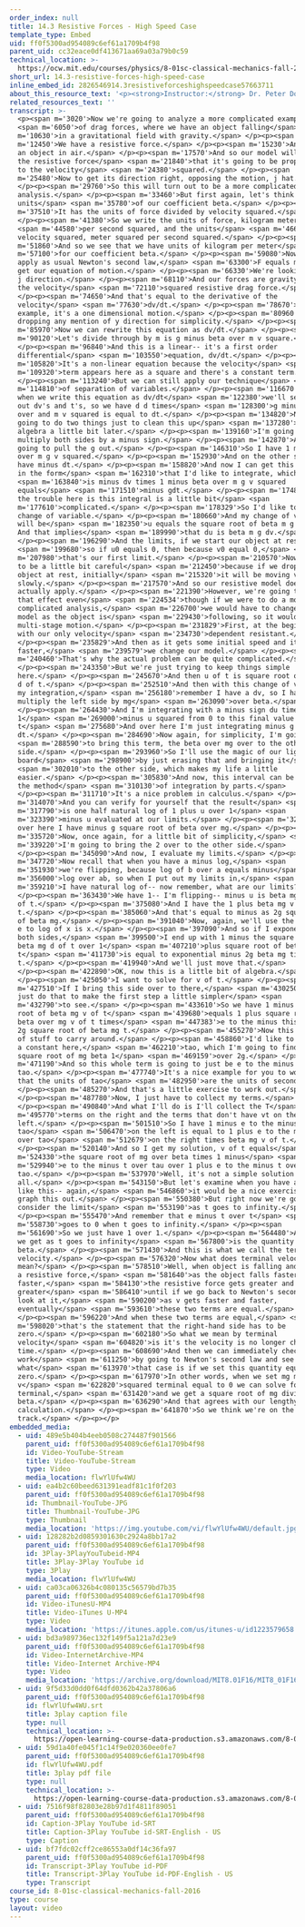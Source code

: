 ```yaml
---
order_index: null
title: 14.3 Resistive Forces - High Speed Case
template_type: Embed
uid: ff0f5300ad954089c6ef61a1709b4f98
parent_uid: cc32eace0df413671aa69a03a79b0c59
technical_location: >-
  https://ocw.mit.edu/courses/physics/8-01sc-classical-mechanics-fall-2016/week-4-drag-forces-constraints-and-continuous-systems/14.3-resistive-forces-high-speed-case/14.3-resistive-forces-high-speed-case
short_url: 14.3-resistive-forces-high-speed-case
inline_embed_id: 2826546914.3resistiveforceshighspeedcase57663711
about_this_resource_text: '<p><strong>Instructor:</strong> Dr. Peter Dourmashkin</p>'
related_resources_text: ''
transcript: >-
  <p><span m='3020'>Now we're going to analyze a more complicated example</span>
  <span m='6050'>of drag forces, where we have an object falling</span> <span
  m='10630'>in a gravitational field with gravity.</span> </p><p><span
  m='12450'>We have a resistive force.</span> </p><p><span m='15230'>And this is
  an object in air.</span> </p><p><span m='17570'>And so our model will be for
  the resistive force</span> <span m='21840'>that it's going to be proportional
  to the velocity</span> <span m='24380'>squared.</span> </p><p><span
  m='25480'>Now to get its direction right, opposing the motion, j hat.</span>
  </p><p><span m='29760'>So this will turn out to be a more complicated
  analysis.</span> </p><p><span m='33460'>But first again, let's think about the
  units</span> <span m='35780'>of our coefficient beta.</span> </p><p><span
  m='37510'>It has the units of force divided by velocity squared.</span>
  </p><p><span m='41380'>So we write the units of force, kilogram meters</span>
  <span m='44580'>per second squared, and the units</span> <span m='46660'>of
  velocity squared, meter squared per second squared.</span> </p><p><span
  m='51860'>And so we see that we have units of kilogram per meter</span> <span
  m='57100'>for our coefficient beta.</span> </p><p><span m='59080'>Now, we'll
  apply as usual Newton's second law,</span> <span m='63300'>F equals m a, to
  get our equation of motion.</span> </p><p><span m='66330'>We're looking at the
  j direction.</span> </p><p><span m='68110'>And our forces are gravity minus
  the velocity</span> <span m='72110'>squared resistive drag force.</span>
  </p><p><span m='74650'>And that's equal to the derivative of the
  velocity</span> <span m='77630'>dv/dt.</span> </p><p><span m='78670'>In this
  example, it's a one dimensional motion.</span> </p><p><span m='80960'>So I'm
  dropping any mention of y direction for simplicity.</span> </p><p><span
  m='85970'>Now we can rewrite this equation as dv/dt.</span> </p><p><span
  m='90120'>Let's divide through by m is g minus beta over m v square.</span>
  </p><p><span m='96840'>And this is a linear-- it's a first order
  differential</span> <span m='103550'>equation, dv/dt.</span> </p><p><span
  m='105820'>It's a non-linear equation because the velocity</span> <span
  m='109320'>term appears here as a square and there's a constant term.</span>
  </p><p><span m='113240'>But we can still apply our technique</span> <span
  m='114810'>of separation of variables.</span> </p><p><span m='116670'>And so
  when we write this equation as dv/dt</span> <span m='122380'>we'll separate
  out dv's and t's, so we have d d times</span> <span m='128300'>g minus beta
  over and m v squared is equal to dt.</span> </p><p><span m='134820'>Now, I'm
  going to do two things just to clean this up</span> <span m='137280'>for
  algebra a little bit later.</span> </p><p><span m='139160'>I'm going to
  multiply both sides by a minus sign.</span> </p><p><span m='142870'>And I'm
  going to pull the g out.</span> </p><p><span m='146310'>So I have 1 minus beta
  over m g v squared.</span> </p><p><span m='152930'>And on the other side, I
  have minus dt.</span> </p><p><span m='158820'>And now I can get this equation
  in the form</span> <span m='162310'>that I'd like to integrate, which</span>
  <span m='163840'>is minus dv times 1 minus beta over m g v squared
  equals</span> <span m='171510'>minus gdt.</span> </p><p><span m='174840'>Now,
  the trouble here is this integral is a little bit</span> <span
  m='177610'>complicated.</span> </p><p><span m='178329'>So I'd like to make a
  change of variable.</span> </p><p><span m='180660'>And my change of variable
  will be</span> <span m='182350'>u equals the square root of beta m g times v.
  And that implies</span> <span m='189990'>that du is beta m g dv.</span>
  </p><p><span m='196290'>And the limits, if we start our object at rest,</span>
  <span m='199680'>so if u0 equals 0, then because v0 equal 0,</span> <span
  m='207980'>that's our first limit.</span> </p><p><span m='210570'>Now we have
  to be a little bit careful</span> <span m='212450'>because if we drop this
  object at rest, initially</span> <span m='215320'>it will be moving very
  slowly.</span> </p><p><span m='217570'>And so our resistive model doesn't
  actually apply.</span> </p><p><span m='221390'>However, we're going to neglect
  that effect even</span> <span m='224534'>though if we were to do a more
  complicated analysis,</span> <span m='226700'>we would have to change our
  model as the object is</span> <span m='229430'>following, so it would be a
  multi-stage motion.</span> </p><p><span m='231829'>First, at the beginning
  with our only velocity</span> <span m='234730'>dependent resistant.</span>
  </p><p><span m='235829'>And then as it gets some initial speed and it's going
  faster,</span> <span m='239579'>we change our model.</span> </p><p><span
  m='240460'>That's why the actual problem can be quite complicated.</span>
  </p><p><span m='243350'>But we're just trying to keep things simple
  here.</span> </p><p><span m='245670'>And then u of t is square root of beta mg
  d of t.</span> </p><p><span m='252510'>And then with this change of variable,
  my integration,</span> <span m='256180'>remember I have a dv, so I have to
  multiply the left side by mg</span> <span m='263090'>over beta.</span>
  </p><p><span m='264430'>And I'm integrating with a minus sign du times
  1</span> <span m='269000'>minus u squared from 0 to this final value u of
  t</span> <span m='275680'>And over here I'm just integrating minus g
  dt.</span> </p><p><span m='284690'>Now again, for simplicity, I'm going</span>
  <span m='288590'>to bring this term, the beta over mg over to the other
  side.</span> </p><p><span m='293960'>So I'll use the magic of our light
  board</span> <span m='298900'>by just erasing that and bringing it</span>
  <span m='302010'>to the other side, which makes my life a little
  easier.</span> </p><p><span m='305830'>And now, this interval can be done by
  the method</span> <span m='310130'>of integration by parts.</span>
  </p><p><span m='311710'>It's a nice problem in calculus.</span> </p><p><span
  m='314070'>And you can verify for yourself that the result</span> <span
  m='317790'>is one half natural log of 1 plus u over 1</span> <span
  m='323390'>minus u evaluated at our limits.</span> </p><p><span m='328380'>And
  over here I have minus g square root of beta over mg.</span> </p><p><span
  m='335720'>Now, once again, for a little bit of simplicity,</span> <span
  m='339220'>I'm going to bring the 2 over to the other side.</span>
  </p><p><span m='345090'>And now, I evaluate my limits.</span> </p><p><span
  m='347720'>Now recall that when you have a minus log,</span> <span
  m='351930'>we're flipping, because log of b over a equals minus</span> <span
  m='356000'>log over ab, so when I put out my limits in,</span> <span
  m='359210'>I have natural log of-- now remember, what are our limits?</span>
  </p><p><span m='363430'>We have 1-- I'm flipping-- minus u is beta mg times v
  of t.</span> </p><p><span m='375080'>And I have the 1 plus beta mg v of
  t.</span> </p><p><span m='385060'>And that's equal to minus as 2g square root
  of beta mg.</span> </p><p><span m='391040'>Now, again, we'll use the fact that
  e to log of x is x.</span> </p><p><span m='397090'>And so if I exponentiate
  both sides,</span> <span m='399500'>I end up with 1 minus the square root of
  beta mg d of t over 1</span> <span m='407210'>plus square root of beta mg v of
  t</span> <span m='411730'>is equal to exponential minus 2g beta mg times
  t.</span> </p><p><span m='419940'>And we'll just move that.</span>
  </p><p><span m='422890'>OK, now this is a little bit of algebra.</span>
  </p><p><span m='425050'>I want to solve for v of t.</span> </p><p><span
  m='427510'>If I bring this side over to there,</span> <span m='430250'>I'll
  just do that to make the first step a little simpler</span> <span
  m='432790'>to see.</span> </p><p><span m='433610'>So we have 1 minus square
  root of beta mg v of t</span> <span m='439680'>equals 1 plus square root of
  beta over mg v of t times</span> <span m='447383'>e to the minus this factor
  2g square root of beta mg t.</span> </p><p><span m='455270'>Now this is a lot
  of stuff to carry around.</span> </p><p><span m='458860'>I'd like to introduce
  a constant here,</span> <span m='462210'>tao, which I'm going to find to be
  square root of mg beta 1</span> <span m='469159'>over 2g.</span> </p><p><span
  m='471190'>And so this whole term is going to just be e to the minus
  tao.</span> </p><p><span m='477740'>It's a nice example for you to work out
  that the units of tao</span> <span m='482950'>are the units of seconds.</span>
  </p><p><span m='485270'>And that's a little exercise to work out.</span>
  </p><p><span m='487780'>Now, I just have to collect my terms.</span>
  </p><p><span m='490840'>And what I'll do is I'll collect the T</span> <span
  m='495770'>terms on the right and the terms that don't have vt on the
  left.</span> </p><p><span m='501510'>So I have 1 minus e to the minus t over
  tao</span> <span m='506470'>on the left is equal to 1 plus e to the minus t
  over tao</span> <span m='512679'>on the right times beta mg v of t.</span>
  </p><p><span m='520140'>And so I get my solution, v of t equals</span> <span
  m='524330'>the square root of mg over beta times 1 minus</span> <span
  m='529940'>e to the minus t over tau over 1 plus e to the minus t over
  tao.</span> </p><p><span m='537970'>Well, it's not a simple solution at
  all.</span> </p><p><span m='543150'>But let's examine when you have a case
  like this-- again,</span> <span m='546860'>it would be a nice exercise to
  graph this out.</span> </p><p><span m='550380'>But right now we're going to
  consider the limit</span> <span m='553190'>as t goes to infinity.</span>
  </p><p><span m='555470'>And remember that e minus t over t</span> <span
  m='558730'>goes to 0 when t goes to infinity.</span> </p><p><span
  m='561690'>So we just have 1 over 1.</span> </p><p><span m='564480'>And what
  we get as t goes to infinity</span> <span m='567800'>is the quantity mg over
  beta.</span> </p><p><span m='571430'>And this is what we call the terminal
  velocity.</span> </p><p><span m='576320'>Now what does terminal velocity
  mean?</span> </p><p><span m='578510'>Well, when object is falling and there's
  a resistive force,</span> <span m='581640'>as the object falls faster and
  faster,</span> <span m='584130'>the resistive force gets greater and
  greater</span> <span m='586410'>until if we go back to Newton's second law and
  look at it,</span> <span m='590200'>as v gets faster and faster,
  eventually</span> <span m='593610'>these two terms are equal.</span>
  </p><p><span m='596220'>And when these two terms are equal,</span> <span
  m='598020'>that's the statement that the right-hand side has to be
  zero.</span> </p><p><span m='602180'>So what we mean by terminal
  velocity</span> <span m='604820'>is it's the velocity is no longer changing in
  time.</span> </p><p><span m='608690'>And then we can immediately check our
  work</span> <span m='611250'>by going to Newton's second law and see
  what</span> <span m='613970'>that case is if we set this quantity equal to
  zero.</span> </p><p><span m='617970'>In other words, when we set mg minus beta
  v</span> <span m='622820'>squared terminal equal to 0 we can solve for v
  terminal,</span> <span m='631420'>and we get a square root of mg divided by
  beta.</span> </p><p><span m='636290'>And that agrees with our lengthy
  calculation.</span> </p><p><span m='641870'>So we think we're on the right
  track.</span> </p><p></p>
embedded_media:
  - uid: 489e5b404b4eeb0508c274487f901566
    parent_uid: ff0f5300ad954089c6ef61a1709b4f98
    id: Video-YouTube-Stream
    title: Video-YouTube-Stream
    type: Video
    media_location: flwYlUfw4WU
  - uid: ea4b2c60beed631391eadf81c1f0f203
    parent_uid: ff0f5300ad954089c6ef61a1709b4f98
    id: Thumbnail-YouTube-JPG
    title: Thumbnail-YouTube-JPG
    type: Thumbnail
    media_location: 'https://img.youtube.com/vi/flwYlUfw4WU/default.jpg'
  - uid: 128282b2d0859301630c2924a8bb17a2
    parent_uid: ff0f5300ad954089c6ef61a1709b4f98
    id: 3Play-3PlayYouTubeid-MP4
    title: 3Play-3Play YouTube id
    type: 3Play
    media_location: flwYlUfw4WU
  - uid: ca03ca06326b4c080135c56579bd7b35
    parent_uid: ff0f5300ad954089c6ef61a1709b4f98
    id: Video-iTunesU-MP4
    title: Video-iTunes U-MP4
    type: Video
    media_location: 'https://itunes.apple.com/us/itunes-u/id1223579658'
  - uid: bd3a989736ec132f149f5a121a7d23e9
    parent_uid: ff0f5300ad954089c6ef61a1709b4f98
    id: Video-InternetArchive-MP4
    title: Video-Internet Archive-MP4
    type: Video
    media_location: 'https://archive.org/download/MIT8.01F16/MIT8_01F16_L14v03_360p.mp4'
  - uid: 9f5d33d0dd0f64dfd0362b42a37806a6
    parent_uid: ff0f5300ad954089c6ef61a1709b4f98
    id: flwYlUfw4WU.srt
    title: 3play caption file
    type: null
    technical_location: >-
      https://open-learning-course-data-production.s3.amazonaws.com/8-01sc-classical-mechanics-fall-2016/9f5d33d0dd0f64dfd0362b42a37806a6_flwYlUfw4WU.srt
  - uid: 59d1a40fe045f1c14f9e020360ee0fe7
    parent_uid: ff0f5300ad954089c6ef61a1709b4f98
    id: flwYlUfw4WU.pdf
    title: 3play pdf file
    type: null
    technical_location: >-
      https://open-learning-course-data-production.s3.amazonaws.com/8-01sc-classical-mechanics-fall-2016/59d1a40fe045f1c14f9e020360ee0fe7_flwYlUfw4WU.pdf
  - uid: 7516f98f82803e28b97d1f4811f89051
    parent_uid: ff0f5300ad954089c6ef61a1709b4f98
    id: Caption-3Play YouTube id-SRT
    title: Caption-3Play YouTube id-SRT-English - US
    type: Caption
  - uid: bf7fdc02cff2ce86553a0df14c36fa97
    parent_uid: ff0f5300ad954089c6ef61a1709b4f98
    id: Transcript-3Play YouTube id-PDF
    title: Transcript-3Play YouTube id-PDF-English - US
    type: Transcript
course_id: 8-01sc-classical-mechanics-fall-2016
type: course
layout: video
---
```


